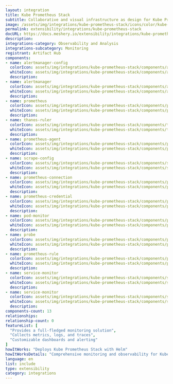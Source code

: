 ```yaml
---
layout: integration
title: Kube Prometheus Stack
subtitle: Collaborative and visual infrastructure as design for Kube Prometheus Stack
image: /assets/img/integrations/kube-prometheus-stack/icons/color/kube-prometheus-stack-color.svg
permalink: extensibility/integrations/kube-prometheus-stack
docURL: https://docs.meshery.io/extensibility/integrations/kube-prometheus-stack
description: 
integrations-category: Observability and Analysis
integrations-subcategory: Monitoring
registrant: Artifact Hub
components: 
- name: alertmanager-config
  colorIcon: assets/img/integrations/kube-prometheus-stack/components/alertmanager-config/icons/color/alertmanager-config-color.svg
  whiteIcon: assets/img/integrations/kube-prometheus-stack/components/alertmanager-config/icons/white/alertmanager-config-white.svg
  description: 
- name: alertmanager
  colorIcon: assets/img/integrations/kube-prometheus-stack/components/alertmanager/icons/color/alertmanager-color.svg
  whiteIcon: assets/img/integrations/kube-prometheus-stack/components/alertmanager/icons/white/alertmanager-white.svg
  description: 
- name: prometheus
  colorIcon: assets/img/integrations/kube-prometheus-stack/components/prometheus/icons/color/prometheus-color.svg
  whiteIcon: assets/img/integrations/kube-prometheus-stack/components/prometheus/icons/white/prometheus-white.svg
  description: 
- name: thanos-ruler
  colorIcon: assets/img/integrations/kube-prometheus-stack/components/thanos-ruler/icons/color/thanos-ruler-color.svg
  whiteIcon: assets/img/integrations/kube-prometheus-stack/components/thanos-ruler/icons/white/thanos-ruler-white.svg
  description: 
- name: prometheus-agent
  colorIcon: assets/img/integrations/kube-prometheus-stack/components/prometheus-agent/icons/color/prometheus-agent-color.svg
  whiteIcon: assets/img/integrations/kube-prometheus-stack/components/prometheus-agent/icons/white/prometheus-agent-white.svg
  description: 
- name: scrape-config
  colorIcon: assets/img/integrations/kube-prometheus-stack/components/scrape-config/icons/color/scrape-config-color.svg
  whiteIcon: assets/img/integrations/kube-prometheus-stack/components/scrape-config/icons/white/scrape-config-white.svg
  description: 
- name: prometheus-connection
  colorIcon: assets/img/integrations/kube-prometheus-stack/components/prometheus-connection/icons/color/prometheus-connection-color.svg
  whiteIcon: assets/img/integrations/kube-prometheus-stack/components/prometheus-connection/icons/white/prometheus-connection-white.svg
  description: 
- name: prometheus-credential
  colorIcon: assets/img/integrations/kube-prometheus-stack/components/prometheus-credential/icons/color/prometheus-credential-color.svg
  whiteIcon: assets/img/integrations/kube-prometheus-stack/components/prometheus-credential/icons/white/prometheus-credential-white.svg
  description: 
- name: pod-monitor
  colorIcon: assets/img/integrations/kube-prometheus-stack/components/pod-monitor/icons/color/pod-monitor-color.svg
  whiteIcon: assets/img/integrations/kube-prometheus-stack/components/pod-monitor/icons/white/pod-monitor-white.svg
  description: 
- name: probe
  colorIcon: assets/img/integrations/kube-prometheus-stack/components/probe/icons/color/probe-color.svg
  whiteIcon: assets/img/integrations/kube-prometheus-stack/components/probe/icons/white/probe-white.svg
  description: 
- name: prometheus-rule
  colorIcon: assets/img/integrations/kube-prometheus-stack/components/prometheus-rule/icons/color/prometheus-rule-color.svg
  whiteIcon: assets/img/integrations/kube-prometheus-stack/components/prometheus-rule/icons/white/prometheus-rule-white.svg
  description: 
- name: service-monitor
  colorIcon: assets/img/integrations/kube-prometheus-stack/components/service-monitor/icons/color/service-monitor-color.svg
  whiteIcon: assets/img/integrations/kube-prometheus-stack/components/service-monitor/icons/white/service-monitor-white.svg
  description: 
- name: service-monitor
  colorIcon: assets/img/integrations/kube-prometheus-stack/components/service-monitor/icons/color/service-monitor-color.svg
  whiteIcon: assets/img/integrations/kube-prometheus-stack/components/service-monitor/icons/white/service-monitor-white.svg
  description: 
components-count: 13
relationships: 
relationship-count: 0
featureList: [
  "Provides a full-fledged monitoring solution",
  "Collects metrics, logs, and traces",
  "Customizable dashboards and alerting"
]
howItWorks: "Deploys Kube Prometheus Stack with Helm"
howItWorksDetails: "Comprehensive monitoring and observability for Kubernetes"
language: en
list: include
type: extensibility
category: integrations
---
```

